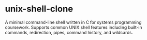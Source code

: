 # unix-shell-clone
A minimal command-line shell written in C for systems programming coursework. Supports common UNIX shell features including built-in commands, redirection, pipes, command history, and wildcards.

